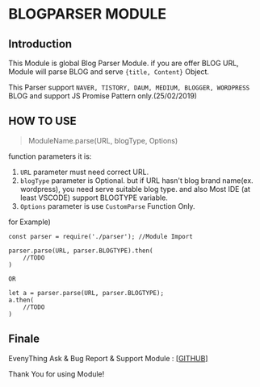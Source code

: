 # BLOGPARSER MODULE

## Introduction

This Module is global Blog Parser Module.
if you are offer BLOG URL, Module will parse BLOG and serve `{title, Content}` Object.

This Parser support `NAVER, TISTORY, DAUM, MEDIUM, BLOGGER, WORDPRESS` BLOG and support JS Promise Pattern only.(25/02/2019)

## HOW TO USE

> ModuleName.parse(URL, blogType, Options)

function parameters it is:
1. `URL` parameter must need correct URL.
2. `blogType` parameter is Optional. but if URL hasn't blog brand name(ex. wordpress), you need serve suitable blog type. and also Most IDE (at least VSCODE) support BLOGTYPE variable.
3. `Options` parameter is use `CustomParse` Function Only.

for Example)

```
const parser = require('./parser'); //Module Import

parser.parse(URL, parser.BLOGTYPE).then(
    //TODO
)

OR

let a = parser.parse(URL, parser.BLOGTYPE);
a.then(
    //TODO
)
```

## Finale

EvenyThing Ask & Bug Report & Support Module : <a href="https://github.com/uuuusssseeeerrrr/blog-parser/issues">[GITHUB]</a>

Thank You for using Module!